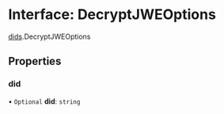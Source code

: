 # Interface: DecryptJWEOptions

[dids](../modules/dids.md).DecryptJWEOptions

## Properties

### did

• `Optional` **did**: `string`
